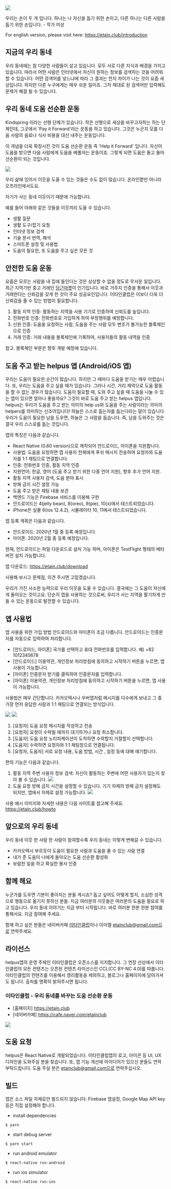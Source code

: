 ![](https://cafeptthumb-phinf.pstatic.net/MjAxOTAzMDFfMTAx/MDAxNTUxMzcwNDQyMDE3.ZJFrXIfFr4_pC23QAzZN20W4iPfOrVFzlFsRMBTwGaog.4cFGWLp_2scDrIC2slj4-jLTUUXJBjA_JU9WKfRd7Iog.JPEG.etainclub/Zskj99Ky2UEeKnigNyJbzko7dF8ZFrtSKp8KZGvhNkXMR8Q5FcEEgFCkqW6qYcXcdsN8HDRSWRq8Gt1yQbKymv4ziBZjtvf6CPXngteaNfvz9BM3buH8.jpg?type=w740)

우리는 손이 두 개 입니다. 하나는 나 자신을 돕기 위한 손이고, 다른 하나는 다른 사람을 돕기 위한 손입니다. - 작가 미상

For english version, please visit here:
https://etain.club/introduction

## 지금의 우리 동네

우리 동네에는 참 다양한 사람들이 살고 있습니다. 
모두 서로 다른 지식과 배경을 가지고 있습니다. 
따라서 어떤 사람은 인터넷에서 자신이 원하는 정보를 검색하는 것을 어려워할 수 있습니다. 
어떤 검색어를 넣느냐에 따라 그 결과는 천지 차이가 나는 것이 요즘 세상입니다. 
하지만 다른 누구에게는 매우 쉬운 일이죠. 
그저 제대로 된 검색어만 입력해도 문제가 해결 될 수 있습니다. 

## 우리 동네 도움 선순환 운동
Kindspring 이라는 선행 단체가 있습니다. 작은 선행으로 세상을 바꾸고자하는 하는 단체인데, 그곳에서 'Pay it Forward'라는 운동을 하고 있습니다. 그것은 누군지 모를 다음 사람의 음료나 식사 비용을 대신 내주는 운동입니다.

이 개념을 더욱 확장시킨 것이 도움 선순환 운동 즉 'Help it Forward' 입니다. 자신이 도움을 받으면 다음 사람에게 도움을 베풀자는 운동이죠. 그렇게 되면 도움은 돌고 돌아 선순환이 되는 것입니다.

![](https://etain.club/static/media/kindspring.64690f60.png)

우리 삶에 있어서 이웃을 도울 수 있는 것들은 수도 없이 많습니다. 온라인뿐만 아니라 오프라인에서도요.

자기가 사는 동네 이웃이기 때문에 가능합니다.

예를 들어 아래와 같은 것들을 이웃끼리 도울 수 있습니다.

- 생활 질문
- 생활 도구/잡기 요청
- 인터넷 정보 검색
- 기술 문서 번역, 해석
- 스마트폰 설정 및 사용법
- 도움이 필요한, 또 도움을 주고 싶은 모든 것

## 안전한 도움 운동
요즘은 모르는 사람을 내 집에 들인다는 것은 상상할 수 없을 정도로 무서운 일입니다. 
최근 지역기반 중고 거래인 [당근마켓](https://www.daangn.com/)이 인기입니다. 
바로 거주지 인증을 통해서 이웃과 거래한다는 신뢰감을 갖게 한 것이 주요 성공요인입니다. 
이타인클럽은 이보다 더욱 더 신뢰감을 줄 수 있는 방법이 필요합니다. 

1. 활동 지역 인증: 활동하는 지역을 사용 기기로 인증하여 신뢰도를 높입니다.
2. 전화번호 인증: 전화번호로 가입하게 하여 부정행위를 예방합니다.
3. 신원 인증: 도움을 요청하는 사람, 도움을 주는 사람 모두 변조가 불가능한 블록체인으로 인증
4. 거래 인증: 거래 내용을 블록체인에 기록하여, 사용자들의 활동 내역을 인증

참고. 블록체인 부분은 향후 개발 예정에 있습니다.

## 도움 주고 받는 helpus 앱 (Android/iOS 앱) 
우리는 도움이 필요한 순간이 많습니다. 하지만 그 때마다 도움을 받기는 매우 어렵습니다.
또, 우리는 도움을 주고 싶을 때가 있습니다. 그러나 시간, 거리 제약으로 도움 활동을 할 수 없는 경우가 많습니다.
도움이 필요할 때, 도와 주고 싶을 때 도움을 나눌 수 있는 앱이 있으면 얼마나 좋을까요?
그것이 바로 도움 주고 받는 helpus 앱입니다.
helpus는 우리가 도움을 주고 받는 의미의 help us와 도움을 주는 사람이라는 의미의 helpers를 의미하는 신조어입니다!
하늘은 스스로 돕는자를 돕는다라는 말이 있습니다. 우리가 도움이 필요한 남을 도우면, 하늘은 그 사람을 돕습니다.
즉, 남을 도와주는 것은 결국 우리 스스로를 돕는 것입니다.

앱의 특징은 다음과 같습니다.
- React Native (0.60 version)으로 제작되어 안드로이드, 아이폰을 지원합니다.
- 사용법: 도움을 요청하면 앱 사용자 전체에게 푸쉬 메시지 전송하여 요청자와 도움자를 1:1 채팅으로 연결합니다.
- 인증: 전화번호 인증, 활동 지역 인증
- 지원언어: 한글, 영어 (도움 주고 받기 위한 다중 언어 지원), 향후 추가 언어 지원.
- 활동 지역 사용자 검색, 도움 분야 표시
- 방해 금지 시간 설정 가능
- 도움 주고 받은 채팅 내용 보관
- 백엔드 기능은 Firebase 서비스를 이용해 구현
- 안드로이드는 4(jelly bean), 8(oreo), 9(pie), 10(x)에서 테스트되었습니다.
- iPhone은 실물 6(ios 12.4.2), 시뮬레이터 10, 11에서 테스트되었습니다.

앱 등록 계획은 다음과 같습니다.
- 안드로이드: 2020년 1월 중 등록 예정입니다.
- 아이폰: 2020년 2월 중 등록 예정입니다.

현재, 안드로이드는 파일 다운로드로 설치 가능 하며, 아이폰은 TestFlight 형태의 베타버전 설치 가능합니다.

앱 다운로드: https://etain.club/download

사용해 보시고 문제점, 의견 주시면 고맙겠습니다.

우리가 가진 사소한 능력으로 우리 이웃을 도울 수 있습니다. 결국에는 그 도움이 자신에게 돌아오는 것이고요. 단순히 앱을 사용하는 것으로써, 우리가 사는 지역을 활기차게 만들 수 있는 운동으로 발전할 수 있습니다.

## 앱 사용법
앱 사용을 위한 가입 방법
안드로이드와 아이폰이 조금 다릅니다. 안드로이드는 인증문자를 자동으로 입력하여 처리합니다.
 - [안드로이드, 아이폰] 국가를 선택하고 휴대 전화번호를 입력합니다. 예) +82 1012345678
 - [안드로이드] 이용약관, 개인정보 처리방침에 동의하고 시작하기 버튼을 누르면, 앱 사용이 가능합니다.
 - [아이폰] 인증문자 받기를 클릭하여 인증문자를 입력합니다.
 - [아이폰] 이용약관, 개인정보 처리방침에 동의하고 시작하기 버튼을 누르면, 앱 사용이 가능합니다.

사용법은 매우 간단합니다. 카카오택시나 우버앱처럼 메시지를 다수에게 보내고 그 중 가장 먼저 응답한 사람과 1:1 채팅으로 연결되는 방식입니다.

![](https://ipfs.busy.org/ipfs/QmXP6by9AL5CGUx5TwoqRCvWpowKJVxDa62t9MJxxFKR6Y)
![](https://ipfs.busy.org/ipfs/QmeqFDCYFWcTjQ3WEUJxsiFCYSFDbZNxsPgcPgvaW96vFR)

1. [요청자] 도움 요청 메시지를 작성하고 전송
2. [요청자] 요청이 수락될 때까지 대기하거나 요청 취소합니다.
3. [도움자] 도움 요청 노티피케이션이 도착하면 수락할지 거절할지 산택합니다.
4. [도움자] 수락하면 요청자와 1:1 채팅창으로 연결됩니다.
5. [요청자, 도움자] 서로 요청 내용, 도움 방법, 시간 , 일정 등에 대해 얘기합니다.

편의 기능은 다음과 같습니다.
1. 활동 지역 주변 사용자 정보 검색: 자신이 활동하는 주변에 어떤 사용자가 있는지 찾아 볼 수 있습니다. 
![](https://ipfs.busy.org/ipfs/QmW1EBSHL9wptH1JK5UHqS6wNKPbXFArrNMH7hRnqNbJ2x)
2. 도움 요청 방해 금지 시간을 설정할 수 있습니다. 기기 자체의 방해 금지 설정해도 되지만, 앱에서 자체로 설정 가능합니다.
![](https://ipfs.busy.org/ipfs/QmYXZuDcJZrEc13j3vNct2EsAigsXu6wYfxmAojydMvFy7)

사용 예시 이미지와 자세한 내용은 다음 사이트를 참고해 주세요.
https://etain.club/howto


## 앞으로의 우리 동네
우리 동네 이웃 한 사람 한 사람이 참여할수록 우리 동네는 이렇게 변해갈 수 있습니다.
- 카카오택시 부르듯이 도움이 필요한 사람과 도움을 줄 수 있는 사람 연결
- 내가 준 도움이 나에게 돌아오는 도움 선순환 활성화
- 보람찬 일을 하고 확실한 봉사 인증

## 함께 해요
누군가를 도우면 기분이 좋아지는 분들 계시죠? 
돕고 싶어도 어떻게 할지, 소심한 성격으로 행동으로 옮기지 못하신 분들. 
지금 여러분의 이웃들은 여러분의 도움을 필요로 하고 있습니다.
우리 동네 이야기는 지금 부터 시작됩니다. 
바로 여러분 한분 한분 참여를 통해서요. 지금 참여해 주세요.

함께 하고 싶은 분들은 네이버카페 [이타인클럽](https://cafe.naver.com/etainclub)이나 이미엘 etainclub@gmail.com으로 연락주세요.

## 라이선스
helpus앱의 운영 주체인 이타인클럽은 오픈소스를 지지합니다. 그 연장 선상에서 이타인클럽의 모든 컨텐츠는 오픈된 컨텐츠 라이선스인 CCL(CC BY-NC 4.0)를 따릅니다. 이타인클럽의 컨텐츠를 이용해서 영리활동을 제외하고, 블로그나 홈페이지에 담아가셔도 됩니다. 출처를 명확히 밝혀주시면 됩니다.

### 이타인클럽 - 우리 동네를 바꾸는 도움 선순환 운동
- [홈페이지] https://etain.club
- [네이버카페] https://cafe.naver.com/etainclub

![](https://cafeskthumb-phinf.pstatic.net/MjAxOTAzMDFfMjE1/MDAxNTUxMzY2ODIxNzQ3.CX5_996rr5iJdxmVsGtGn0YNtXSq7RYjtguBnfoan7gg.wWDFbMOUyKsWOPMaQMJJ4Cv4m3c9AgwzdzLBDtHTxu4g.JPEG.etainclub/occupations-professions.jpg?type=w1080)

## 도움 요청
helpus은 React Native로 개발되었습니다.
이타인클럽앱의 로고, 아이콘 등 UI, UX 디자인을 도와주실 분을 찾습니다.
또, 앱 기능 개선에 아이디어가 있으신 분들도 연락 부탁드립니다.
도움 주실 분은 etainclub@gmail.com으로 연락주십시오.

## 빌드
앱은 소스 파일 자체로만 빌드되지 않습니다. Firebase 앱설정, Google Map API key 등은 직접 설정해야 합니다.

- install dependencies
```
$ yarn
``` 
- start debug server
```
$ yarn start
```
- run android emulator
```
$ react-native run-android
```
- run ios simulator
```
$ react-native run-ios
```
